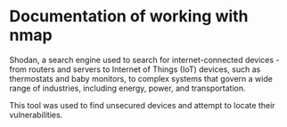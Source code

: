 # Documentation of working with nmap

Shodan, a search engine used to search for internet-connected devices - from routers and servers
to Internet of Things (IoT) devices, such as thermostats and baby monitors, to
complex systems that govern a wide range of industries, including energy,
power, and transportation.

This tool was used to find unsecured devices and attempt to locate their vulnerabilities.
